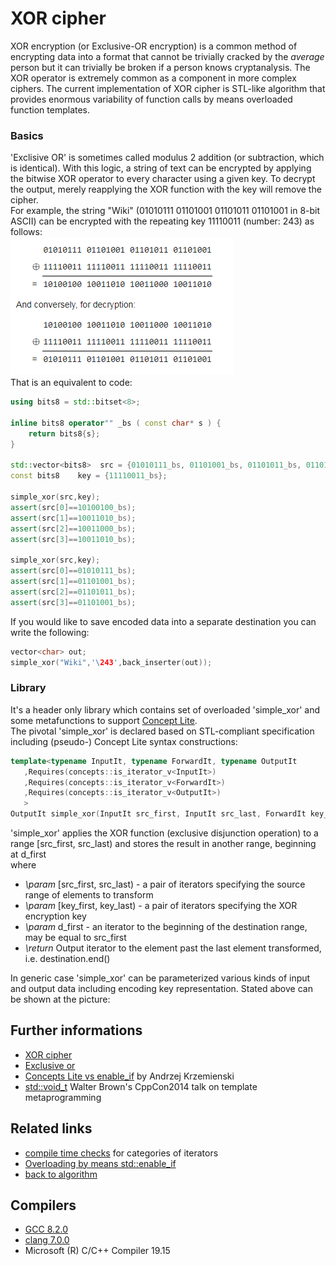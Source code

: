 # XOR cipher
XOR encryption (or Exclusive-OR encryption) is a common method of encrypting data into a format that cannot be trivially cracked by the _average_ person but it can trivially be broken if a person knows cryptanalysis. The XOR operator is extremely common as a component in more complex ciphers. The current implementation of XOR cipher is STL-like algorithm that provides enormous variability of function calls by means overloaded function templates. 
### Basics
'Exclisive OR' is sometimes called modulus 2 addition (or subtraction, which is identical). With this logic, a string of text can be encrypted by applying the bitwise XOR operator to every character using a given key. To decrypt the output, merely reapplying the XOR function with the key will remove the cipher.   
For example, the string "Wiki" (01010111 01101001 01101011 01101001 in 8-bit ASCII) can be encrypted with the repeating key 11110011 (number: 243) as follows:  
![example](./example.gif)  
That is an equivalent to code:
```cpp
using bits8 = std::bitset<8>;

inline bits8 operator"" _bs ( const char* s ) {
    return bits8{s};
}

std::vector<bits8>  src = {01010111_bs, 01101001_bs, 01101011_bs, 01101001_bs};
const bits8    key = {11110011_bs};

simple_xor(src,key);
assert(src[0]==10100100_bs);
assert(src[1]==10011010_bs);
assert(src[2]==10011000_bs);
assert(src[3]==10011010_bs);

simple_xor(src,key);
assert(src[0]==01010111_bs);
assert(src[1]==01101001_bs);
assert(src[2]==01101011_bs);
assert(src[3]==01101001_bs);
```
If you would like to save encoded data into a separate destination you can write the following:  
```cpp
vector<char> out;
simple_xor("Wiki",'\243',back_inserter(out));
```
### Library
It's a header only library which contains set of overloaded 'simple_xor' and some metafunctions to support [Concept Lite](http://www.open-std.org/jtc1/sc22/wg21/docs/papers/2013/n3580.pdf).  
The pivotal 'simple_xor' is declared based on STL-compliant specification including (pseudo-) Concept Lite syntax constructions:
```cpp
template<typename InputIt, typename ForwardIt, typename OutputIt
   ,Requires(concepts::is_iterator_v<InputIt>)
   ,Requires(concepts::is_iterator_v<ForwardIt>)
   ,Requires(concepts::is_iterator_v<OutputIt>)
   >
OutputIt simple_xor(InputIt src_first, InputIt src_last, ForwardIt key_first, ForwardIt key_last, OutputIt d_first);
```
'simple_xor' applies the XOR function (exclusive disjunction operation) to a range [src_first, src_last) and stores the result in another range, beginning at d_first  
where  
- _\param_ [src_first, src_last) - a pair of iterators specifying the source range of elements to transform
- _\param_ [key_first, key_last) - a pair of iterators specifying the XOR encryption key
- _\param_ d_first - an iterator to the beginning of the destination range, may be equal to src_first
- _\return_ Output iterator to the element past the last element transformed, i.e. destination.end()  

In generic case 'simple_xor' can be parameterized various kinds of input and output  data including encoding key representation. Stated above can be shown at the picture:



## Further informations
* [XOR cipher](https://en.wikipedia.org/wiki/XOR_cipher)
* [Exclusive or](https://en.wikipedia.org/wiki/Exclusive_or)
* [Concepts Lite vs enable_if](https://akrzemi1.wordpress.com/2016/09/21/concepts-lite-vs-enable_if/) by Andrzej Krzemienski
* [std::void_t](https://www.youtube.com/watch?v=a0FliKwcwXE&feature=youtu.be&t=52m50s) Walter Brown's CppCon2014 talk on template metaprogramming

## Related links
* [compile time checks](../../iterator_traits2) for categories of iterators
* [Overloading by means std::enable_if](https://github.com/nikolaAV/Modern-Cpp/tree/master/concept%20(pceudo)/enable_if_overloading)
* [back to algorithm](../)

## Compilers
* [GCC 8.2.0](https://wandbox.org/)
* [clang 7.0.0](https://wandbox.org/)
* Microsoft (R) C/C++ Compiler 19.15 
